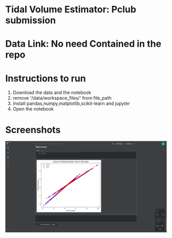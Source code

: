 # Tidal Volume Estimator: Pclub submission
# Data Link: No need Contained in the repo


# Instructions to run
1. Download the data and the notebook
2. remove '/data/workspace_files/' from file_path
3. Install pandas,numpy,matplotlib,scikit-learn and jupyter
4. Open the notebook

# Screenshots
![alt](graph.png)
